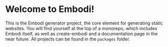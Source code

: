 # Welcome to Embodi!

This is the Embodi generator project, the core element for generating static websites. You will find yourself at the top of a monorepo, which includes Embodi itself, as well as create-embodi and a documentation page in the near future.
All projects can be found in the `packages` folder.